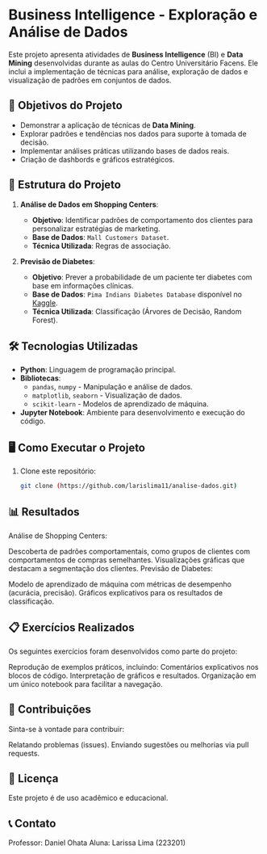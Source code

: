 # Business Intelligence - Exploração e Análise de Dados

Este projeto apresenta atividades de **Business Intelligence** (BI) e **Data Mining** desenvolvidas durante as aulas do Centro Universitário Facens. Ele inclui a implementação de técnicas para análise, exploração de dados e visualização de padrões em conjuntos de dados.

## 🚀 Objetivos do Projeto

- Demonstrar a aplicação de técnicas de **Data Mining**.
- Explorar padrões e tendências nos dados para suporte à tomada de decisão.
- Implementar análises práticas utilizando bases de dados reais.
- Criação de dashbords e gráficos estratégicos. 

## 📂 Estrutura do Projeto

1. **Análise de Dados em Shopping Centers**:
   - **Objetivo**: Identificar padrões de comportamento dos clientes para personalizar estratégias de marketing.
   - **Base de Dados**: `Mall Customers Dataset`.
   - **Técnica Utilizada**: Regras de associação.

2. **Previsão de Diabetes**:
   - **Objetivo**: Prever a probabilidade de um paciente ter diabetes com base em informações clínicas.
   - **Base de Dados**: `Pima Indians Diabetes Database` disponível no [Kaggle](https://www.kaggle.com/datasets/uciml/pima-indians-diabetes-database).
   - **Técnica Utilizada**: Classificação (Árvores de Decisão, Random Forest).

## 🛠️ Tecnologias Utilizadas

- **Python**: Linguagem de programação principal.
- **Bibliotecas**:
  - `pandas`, `numpy` - Manipulação e análise de dados.
  - `matplotlib`, `seaborn` - Visualização de dados.
  - `scikit-learn` - Modelos de aprendizado de máquina.
- **Jupyter Notebook**: Ambiente para desenvolvimento e execução do código.

## 🖥️ Como Executar o Projeto

1. Clone este repositório:
   ```bash
   git clone (https://github.com/larislima11/analise-dados.git)

 ##  📊 Resultados
Análise de Shopping Centers:

Descoberta de padrões comportamentais, como grupos de clientes com comportamentos de compras semelhantes.
Visualizações gráficas que destacam a segmentação dos clientes.
Previsão de Diabetes:

Modelo de aprendizado de máquina com métricas de desempenho (acurácia, precisão).
Gráficos explicativos para os resultados de classificação.

## 📋 Exercícios Realizados
Os seguintes exercícios foram desenvolvidos como parte do projeto:

Reprodução de exemplos práticos, incluindo:
Comentários explicativos nos blocos de código.
Interpretação de gráficos e resultados.
Organização em um único notebook para facilitar a navegação.

## 🤝 Contribuições
Sinta-se à vontade para contribuir:

Relatando problemas (issues).
Enviando sugestões ou melhorias via pull requests.

## 📜 Licença
Este projeto é de uso acadêmico e educacional.

## 📞 Contato
Professor: Daniel Ohata
Aluna: Larissa Lima (223201)



